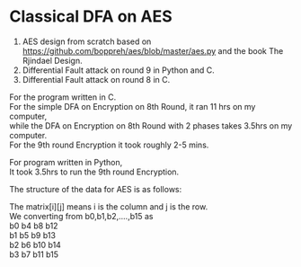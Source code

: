 # Classical DFA on AES
1. AES design from scratch based on https://github.com/boppreh/aes/blob/master/aes.py and the book The Rjindael Design.
2. Differential Fault attack on round 9 in Python and C.
3. Differential Fault attack on round 8 in C.

For the program written in C.<br>
For the simple DFA on Encryption on 8th Round, it ran 11 hrs on my computer,<br>
while the DFA on Encryption on 8th Round with 2 phases takes 3.5hrs on my computer. <br>
For the 9th round Encryption it took roughly 2-5 mins. <br>

For program written in Python,<br>
It took 3.5hrs to run the 9th round Encryption. <br>

The structure of the data for AES is as follows: <br>

The matrix[i][j] means i is the column and j is the row.<br>
We converting from b0,b1,b2,....,b15 as<br>
b0 b4 b8 b12 <br>
b1 b5 b9 b13<br>
b2 b6 b10 b14<br>
b3 b7 b11 b15<br>
